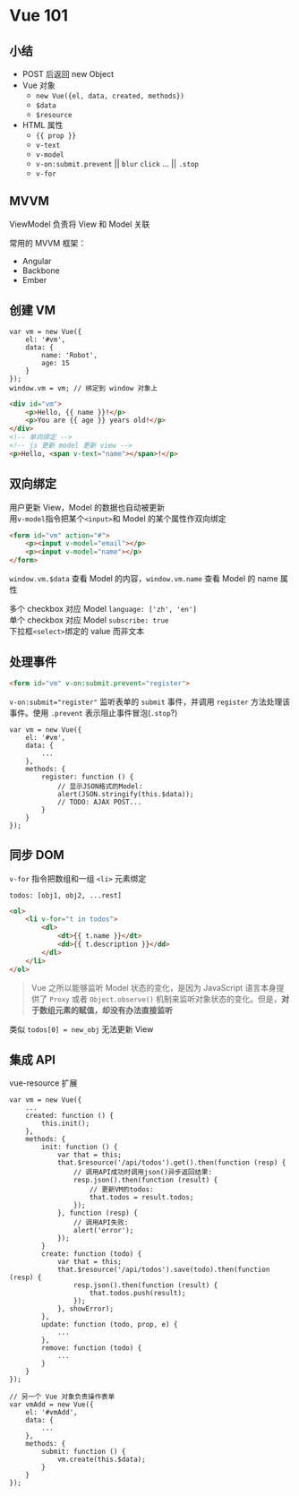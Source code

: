 # Vue 101

## 小结

* POST 后返回 new Object
* Vue 对象
  * `new Vue({el, data, created, methods})`
  * `$data`
  * `$resource`
* HTML 属性
  * `{{ prop }}`
  * `v-text`
  * `v-model`
  * `v-on:submit.prevent` || `blur` `click` ... || `.stop`
  * `v-for`

## MVVM
ViewModel 负责将 View 和 Model 关联

常用的 MVVM 框架：
* Angular
* Backbone
* Ember

## 创建 VM

```javascrip
var vm = new Vue({
    el: '#vm',
    data: {
        name: 'Robot',
        age: 15
    }
});
window.vm = vm; // 绑定到 window 对象上
```

```html
<div id="vm">
    <p>Hello, {{ name }}!</p>
    <p>You are {{ age }} years old!</p>
</div>
<!-- 单向绑定 -->
<!-- js 更新 model 更新 view -->
<p>Hello, <span v-text="name"></span>!</p>
```

## 双向绑定

用户更新 View，Model 的数据也自动被更新  
用`v-model`指令把某个`<input>`和 Model 的某个属性作双向绑定

```html
<form id="vm" action="#">
    <p><input v-model="email"></p>
    <p><input v-model="name"></p>
</form>
```

`window.vm.$data` 查看 Model 的内容，`window.vm.name` 查看 Model 的 name 属性

多个 checkbox 对应 Model `language: ['zh', 'en']`  
单个 checkbox 对应 Model `subscribe: true`  
下拉框`<select>`绑定的 value 而非文本

## 处理事件

```html
<form id="vm" v-on:submit.prevent="register">
```

`v-on:submit="register"` 监听表单的 `submit` 事件，并调用 `register` 方法处理该事件。使用 `.prevent` 表示阻止事件冒泡(`.stop`?)

```javascrip
var vm = new Vue({
    el: '#vm',
    data: {
        ...
    },
    methods: {
        register: function () {
            // 显示JSON格式的Model:
            alert(JSON.stringify(this.$data));
            // TODO: AJAX POST...
        }
    }
});
```

## 同步 DOM

`v-for` 指令把数组和一组 `<li>` 元素绑定

```javascrip
todos: [obj1, obj2, ...rest]
```

```html
<ol>
    <li v-for="t in todos">
        <dl>
            <dt>{{ t.name }}</dt>
            <dd>{{ t.description }}</dd>
        </dl>
    </li>
</ol>
```

> Vue 之所以能够监听 Model 状态的变化，是因为 JavaScript 语言本身提供了 `Proxy` 或者 `Object.observe()` 机制来监听对象状态的变化。但是，**对于数组元素的赋值，却没有办法直接监听**

类似 `todos[0] = new_obj` 无法更新 View

## 集成 API

vue-resource 扩展

```javascrip
var vm = new Vue({
    ...
    created: function () {
        this.init();
    },
    methods: {
        init: function () {
            var that = this;
            that.$resource('/api/todos').get().then(function (resp) {
                // 调用API成功时调用json()异步返回结果:
                resp.json().then(function (result) {
                    // 更新VM的todos:
                    that.todos = result.todos;
                });
            }, function (resp) {
                // 调用API失败:
                alert('error');
            });
        }
        create: function (todo) {
            var that = this;
            that.$resource('/api/todos').save(todo).then(function (resp) {
                resp.json().then(function (result) {
                    that.todos.push(result);
                });
            }, showError);
        },
        update: function (todo, prop, e) {
            ...
        },
        remove: function (todo) {
            ...
        }
    }
});

// 另一个 Vue 对象负责操作表单
var vmAdd = new Vue({
    el: '#vmAdd',
    data: {
        ...
    },
    methods: {
        submit: function () {
            vm.create(this.$data);
        }
    }
});
```
